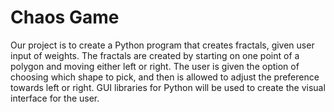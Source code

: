 # Chaos Game
Our project is to create a Python program that creates fractals, given user input of weights.
The fractals are created by starting on one point of a polygon and moving either left or right.
The user is given the option of choosing which shape to pick, and then is allowed to adjust the preference towards left or right.
GUI libraries for Python will be used to create the visual interface for the user.
